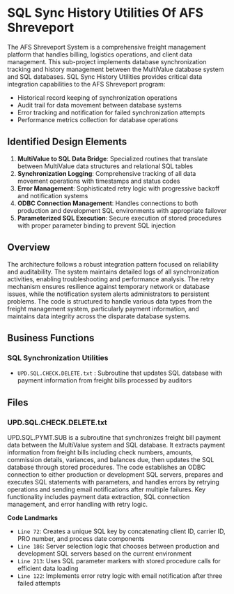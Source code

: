 # SQL Sync History Utilities Of AFS Shreveport

The AFS Shreveport System is a comprehensive freight management platform that handles billing, logistics operations, and client data management. This sub-project implements database synchronization tracking and history management between the MultiValue database system and SQL databases. SQL Sync History Utilities provides critical data integration capabilities to the AFS Shreveport program:

- Historical record keeping of synchronization operations
- Audit trail for data movement between database systems
- Error tracking and notification for failed synchronization attempts
- Performance metrics collection for database operations

## Identified Design Elements

1. **MultiValue to SQL Data Bridge**: Specialized routines that translate between MultiValue data structures and relational SQL tables
2. **Synchronization Logging**: Comprehensive tracking of all data movement operations with timestamps and status codes
3. **Error Management**: Sophisticated retry logic with progressive backoff and notification systems
4. **ODBC Connection Management**: Handles connections to both production and development SQL environments with appropriate failover
5. **Parameterized SQL Execution**: Secure execution of stored procedures with proper parameter binding to prevent SQL injection

## Overview
The architecture follows a robust integration pattern focused on reliability and auditability. The system maintains detailed logs of all synchronization activities, enabling troubleshooting and performance analysis. The retry mechanism ensures resilience against temporary network or database issues, while the notification system alerts administrators to persistent problems. The code is structured to handle various data types from the freight management system, particularly payment information, and maintains data integrity across the disparate database systems.

## Business Functions

### SQL Synchronization Utilities
- `UPD.SQL.CHECK.DELETE.txt` : Subroutine that updates SQL database with payment information from freight bills processed by auditors

## Files
### UPD.SQL.CHECK.DELETE.txt

UPD.SQL.PYMT.SUB is a subroutine that synchronizes freight bill payment data between the MultiValue system and SQL database. It extracts payment information from freight bills including check numbers, amounts, commission details, variances, and balances due, then updates the SQL database through stored procedures. The code establishes an ODBC connection to either production or development SQL servers, prepares and executes SQL statements with parameters, and handles errors by retrying operations and sending email notifications after multiple failures. Key functionality includes payment data extraction, SQL connection management, and error handling with retry logic.

 **Code Landmarks**
- `Line 72`: Creates a unique SQL key by concatenating client ID, carrier ID, PRO number, and process date components
- `Line 186`: Server selection logic that chooses between production and development SQL servers based on the current environment
- `Line 213`: Uses SQL parameter markers with stored procedure calls for efficient data loading
- `Line 122`: Implements error retry logic with email notification after three failed attempts

[Generated by the Sage AI expert workbench: 2025-05-28 08:06:13  https://sage-tech.ai/workbench]: #